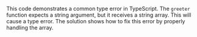 This code demonstrates a common type error in TypeScript. The `greeter` function expects a string argument, but it receives a string array. This will cause a type error. The solution shows how to fix this error by properly handling the array.